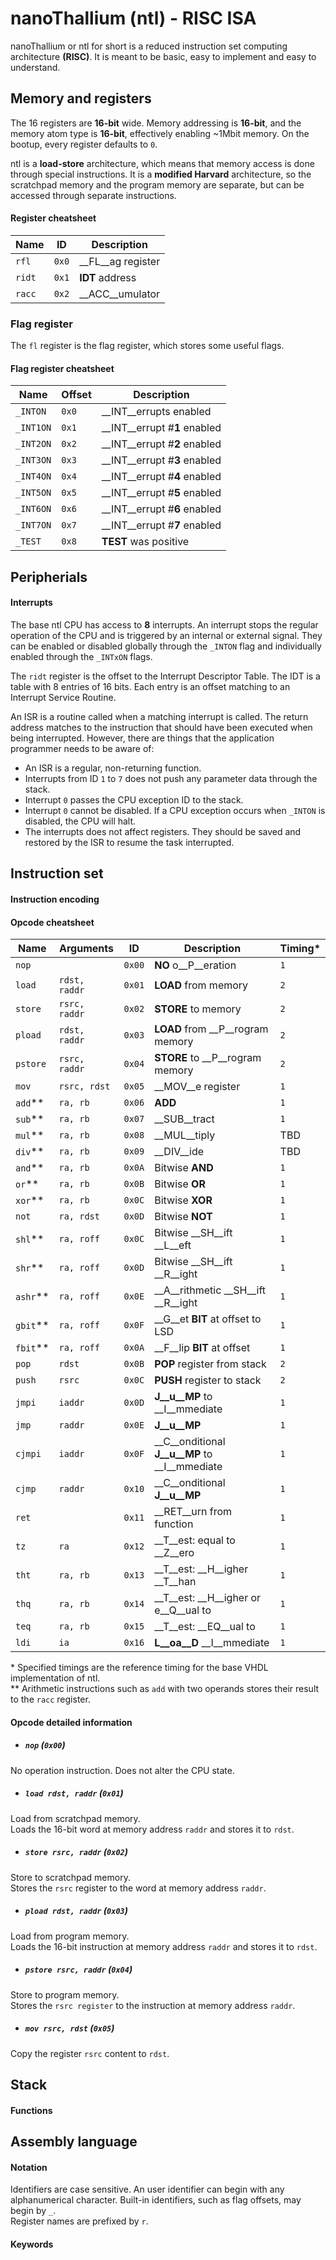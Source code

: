 # **nanoThallium** (ntl) - RISC ISA

nanoThallium or ntl for short is a reduced instruction set computing architecture __(RISC)__. It is meant to be basic, easy to implement and easy to understand.

## Memory and registers

The 16 registers are __16-bit__ wide. Memory addressing is __16-bit__, and the memory atom type is __16-bit__, effectively enabling ~1Mbit memory. On the bootup, every register defaults to `0`.

ntl is a __load-store__ architecture, which means that memory access is done through special instructions. It is a __modified Harvard__ architecture, so the scratchpad memory and the program memory are separate, but can be accessed through separate instructions.

#### Register cheatsheet

| Name   | ID    | Description        |
|--------|-------|--------------------|
| `rfl`  | `0x0` | __FL__ag register  |
| `ridt` | `0x1` | __IDT__ address    |
| `racc` | `0x2` | __ACC__umulator    |

### Flag register

The `fl` register is the flag register, which stores some useful flags.

#### Flag register cheatsheet

| Name      | Offset | Description                  |
|-----------|--------|------------------------------|
| `_INTON`  | `0x0`  | __INT__errupts enabled       |
| `_INT1ON` | `0x1`  | __INT__errupt #__1__ enabled |
| `_INT2ON` | `0x2`  | __INT__errupt #__2__ enabled |
| `_INT3ON` | `0x3`  | __INT__errupt #__3__ enabled |
| `_INT4ON` | `0x4`  | __INT__errupt #__4__ enabled |
| `_INT5ON` | `0x5`  | __INT__errupt #__5__ enabled |
| `_INT6ON` | `0x6`  | __INT__errupt #__6__ enabled |
| `_INT7ON` | `0x7`  | __INT__errupt #__7__ enabled |
| `_TEST`   | `0x8`  | __TEST__ was positive        |

## Peripherials

#### Interrupts

The base ntl CPU has access to __8__ interrupts. An interrupt stops the regular operation of the CPU and is triggered by an internal or external signal. They can be enabled or disabled globally through the `_INTON` flag and individually enabled through the `_INTxON` flags.

The `ridt` register is the offset to the Interrupt Descriptor Table. The IDT is a table with 8 entries of 16 bits. Each entry is an offset matching to an Interrupt Service Routine.

An ISR is a routine called when a matching interrupt is called. The return address matches to the instruction that should have been executed when being interrupted. However, there are things that the application programmer needs to be aware of:
- An ISR is a regular, non-returning function.
- Interrupts from ID `1` to `7` does not push any parameter data through the stack.
- Interrupt `0` passes the CPU exception ID to the stack.
- Interrupt `0` cannot be disabled. If a CPU exception occurs when `_INTON` is disabled, the CPU will halt.
- The interrupts does not affect registers. They should be saved and restored by the ISR to resume the task interrupted.

## Instruction set

#### Instruction encoding

#### Opcode cheatsheet

| Name       | Arguments     | ID     | Description                                   | Timing* |
|------------|---------------|--------|-----------------------------------------------|---------|
| `nop`      |               | `0x00` | __NO__ o__P__eration                          | `1`     |
| `load`     | `rdst, raddr` | `0x01` | __LOAD__ from memory                          | `2`     |
| `store`    | `rsrc, raddr` | `0x02` | __STORE__ to memory                           | `2`     |
| `pload`    | `rdst, raddr` | `0x03` | __LOAD__ from __P__rogram memory              | `2`     |
| `pstore`   | `rsrc, raddr` | `0x04` | __STORE__ to __P__rogram memory               | `2`     |
| `mov`      | `rsrc, rdst`  | `0x05` | __MOV__e register                             | `1`     |
| `add`\*\*  | `ra, rb`      | `0x06` | __ADD__                                       | `1`     |
| `sub`\*\*  | `ra, rb`      | `0x07` | __SUB__tract                                  | `1`     |
| `mul`\*\*  | `ra, rb`      | `0x08` | __MUL__tiply                                  | TBD     |
| `div`\*\*  | `ra, rb`      | `0x09` | __DIV__ide                                    | TBD     |
| `and`\*\*  | `ra, rb`      | `0x0A` | Bitwise __AND__                               | `1`     |
| `or`\*\*   | `ra, rb`      | `0x0B` | Bitwise __OR__                                | `1`     |
| `xor`\*\*  | `ra, rb`      | `0x0C` | Bitwise __XOR__                               | `1`     |
| `not`      | `ra, rdst`    | `0x0D` | Bitwise __NOT__                               | `1`     |
| `shl`\*\*  | `ra, roff`    | `0x0C` | Bitwise __SH__ift __L__eft                    | `1`     |
| `shr`\*\*  | `ra, roff`    | `0x0D` | Bitwise __SH__ift __R__ight                   | `1`     |
| `ashr`\*\* | `ra, roff`    | `0x0E` | __A__rithmetic __SH__ift __R__ight            | `1`     |
| `gbit`\*\* | `ra, roff`    | `0x0F` | __G__et __BIT__ at offset to LSD              | `1`     |
| `fbit`\*\* | `ra, roff`    | `0x0A` | __F__lip __BIT__ at offset                    | `1`     |
| `pop`      | `rdst`        | `0x0B` | __POP__ register from stack                   | `2`     |
| `push`     | `rsrc`        | `0x0C` | __PUSH__ register to stack                    | `2`     |
| `jmpi`     | `iaddr`       | `0x0D` | __J__u__MP__ to __I__mmediate                 | `1`     |
| `jmp`      | `raddr`       | `0x0E` | __J__u__MP__                                  | `1`     |
| `cjmpi`    | `iaddr`       | `0x0F` | __C__onditional __J__u__MP__ to __I__mmediate | `1`     |
| `cjmp`     | `raddr`       | `0x10` | __C__onditional __J__u__MP__                  | `1`     |
| `ret`      |               | `0x11` | __RET__urn from function                      | `1`     |
| `tz`       | `ra`          | `0x12` | __T__est: equal to __Z__ero                   | `1`     |
| `tht`      | `ra, rb`      | `0x13` | __T__est: __H__igher __T__han                 | `1`     |
| `thq`      | `ra, rb`      | `0x14` | __T__est: __H__igher or e__Q__ual to          | `1`     |
| `teq`      | `ra, rb`      | `0x15` | __T__est: __EQ__ual to                        | `1`     |
| `ldi`      | `ia`          | `0x16` | __L__oa__D__ __I__mmediate                    | `1`     |

\* Specified timings are the reference timing for the base VHDL implementation of ntl.  
\*\* Arithmetic instructions such as `add` with two operands stores their result to the `racc` register.

#### Opcode detailed information

- ##### `nop` (`0x00`)

No operation instruction. Does not alter the CPU state.

- ##### `load rdst, raddr` (`0x01`)

Load from scratchpad memory.  
Loads the 16-bit word at memory address `raddr` and stores it to `rdst`.

- ##### `store rsrc, raddr` (`0x02`)

Store to scratchpad memory.  
Stores the `rsrc` register to the word at memory address `raddr`.

- ##### `pload rdst, raddr` (`0x03`)

Load from program memory.  
Loads the 16-bit instruction at memory address `raddr` and stores it to `rdst`.


- ##### `pstore rsrc, raddr` (`0x04`)

Store to program memory.  
Stores the `rsrc register` to the instruction at memory address `raddr`.

- ##### `mov rsrc, rdst` (`0x05`)

Copy the register `rsrc` content to `rdst`.

## Stack

#### Functions

## Assembly language

#### Notation

Identifiers are case sensitive. An user identifier can begin with any alphanumerical character. Built-in identifiers, such as flag offsets, may begin by `_`.  
Register names are prefixed by `r`.

#### Keywords
